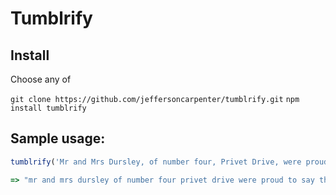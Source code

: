 # Tumblrify

## Install

Choose any of

`git clone https://github.com/jeffersoncarpenter/tumblrify.git`
`npm install tumblrify`

## Sample usage:

```javascript
tumblrify('Mr and Mrs Dursley, of number four, Privet Drive, were proud to say that they were perfectly normal, thank you very much. They were the last people you’d expect to be involved in anything strange or mysterious, because they just didn’t hold with such nonsense.')

=> "mr and mrs dursley of number four privet drive were proud to say that they were perfectly normal thank you very much, they were the last people you’d expect to be involved in anything strange or mysterious because they just didn’t hold with such nonsense.."
```